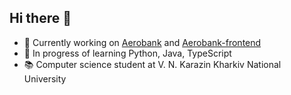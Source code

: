 ## Hi there 👋

- 🔭 Currently working on [Aerobank](https://github.com/wzxcff/Aerobank) and [Aerobank-frontend](https://github.com/wzxcff/aerobank-frontend)
- 🌱 In progress of learning Python, Java, TypeScript
- 📚 Computer science student at V. N. Karazin Kharkiv National University


<!--
**wzxcff/wzxcff** is a ✨ _special_ ✨ repository because its `README.md` (this file) appears on your GitHub profile.

Here are some ideas to get you started:

- 🔭 I’m currently working on ...
- 🌱 I’m currently learning ...
- 👯 I’m looking to collaborate on ...
- 🤔 I’m looking for help with ...
- 💬 Ask me about ...
- 📫 How to reach me: ...
- 😄 Pronouns: ...
- ⚡ Fun fact: ...
-->
